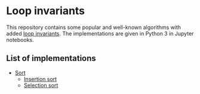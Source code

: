 Loop invariants
===============

This repository contains some popular and well-known algorithms with
added [loop invariants](https://en.wikipedia.org/wiki/Loop_invariant).
The implementations are given in Python 3 in Jupyter notebooks.

## List of implementations

* [Sort](sort)
  * [Insertion sort](insertion_sort.ipynb)
  * [Selection sort](selection_sort.ipynb)


